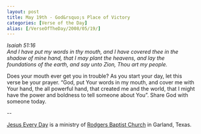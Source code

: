 ```yaml
---
layout: post
title: May 19th - God&rsquo;s Place of Victory
categories: [Verse of the Day]
alias: [/VerseOfTheDay/2008/05/19/]
---
```


_Isaiah 51:16  
And I have put my words in thy mouth, and I have covered thee in the
shadow of mine hand, that I may plant the heavens, and lay the
foundations of the earth, and say unto Zion, Thou art my people._

Does your mouth ever get you in trouble? As you start your day, let
this verse be your prayer. &ldquo;God, put Your words in my mouth, and
cover me with Your hand, the all powerful hand, that created me and
the world, that I might have the power and boldness to tell someone
about You&rdquo;. Share God with someone today.

 --

<a href=http://jesuseveryday.net>Jesus Every Day</a> is a ministry of <a href=http://rodgersbaptist.net>Rodgers Baptist Church</a> in Garland, Texas.
